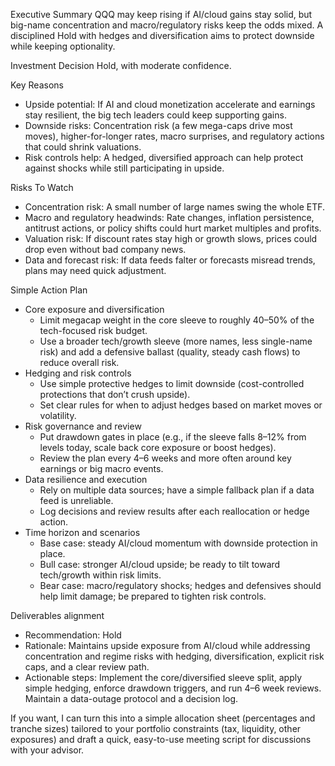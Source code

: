 Executive Summary
QQQ may keep rising if AI/cloud gains stay solid, but big-name concentration and macro/regulatory risks keep the odds mixed. A disciplined Hold with hedges and diversification aims to protect downside while keeping optionality.

Investment Decision
Hold, with moderate confidence.

Key Reasons
- Upside potential: If AI and cloud monetization accelerate and earnings stay resilient, the big tech leaders could keep supporting gains.
- Downside risks: Concentration risk (a few mega-caps drive most moves), higher-for-longer rates, macro surprises, and regulatory actions that could shrink valuations.
- Risk controls help: A hedged, diversified approach can help protect against shocks while still participating in upside.

Risks To Watch
- Concentration risk: A small number of large names swing the whole ETF.
- Macro and regulatory headwinds: Rate changes, inflation persistence, antitrust actions, or policy shifts could hurt market multiples and profits.
- Valuation risk: If discount rates stay high or growth slows, prices could drop even without bad company news.
- Data and forecast risk: If data feeds falter or forecasts misread trends, plans may need quick adjustment.

Simple Action Plan
- Core exposure and diversification
  - Limit megacap weight in the core sleeve to roughly 40–50% of the tech-focused risk budget.
  - Use a broader tech/growth sleeve (more names, less single-name risk) and add a defensive ballast (quality, steady cash flows) to reduce overall risk.
- Hedging and risk controls
  - Use simple protective hedges to limit downside (cost-controlled protections that don’t crush upside).
  - Set clear rules for when to adjust hedges based on market moves or volatility.
- Risk governance and review
  - Put drawdown gates in place (e.g., if the sleeve falls 8–12% from levels today, scale back core exposure or boost hedges).
  - Review the plan every 4–6 weeks and more often around key earnings or big macro events.
- Data resilience and execution
  - Rely on multiple data sources; have a simple fallback plan if a data feed is unreliable.
  - Log decisions and review results after each reallocation or hedge action.
- Time horizon and scenarios
  - Base case: steady AI/cloud momentum with downside protection in place.
  - Bull case: stronger AI/cloud upside; be ready to tilt toward tech/growth within risk limits.
  - Bear case: macro/regulatory shocks; hedges and defensives should help limit damage; be prepared to tighten risk controls.

Deliverables alignment
- Recommendation: Hold
- Rationale: Maintains upside exposure from AI/cloud while addressing concentration and regime risks with hedging, diversification, explicit risk caps, and a clear review path.
- Actionable steps: Implement the core/diversified sleeve split, apply simple hedging, enforce drawdown triggers, and run 4–6 week reviews. Maintain a data-outage protocol and a decision log.

If you want, I can turn this into a simple allocation sheet (percentages and tranche sizes) tailored to your portfolio constraints (tax, liquidity, other exposures) and draft a quick, easy-to-use meeting script for discussions with your advisor.